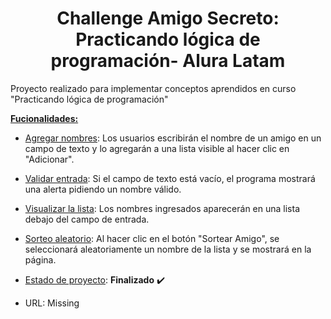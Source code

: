 <h1 align="center"> Challenge Amigo Secreto: Practicando lógica de programación- Alura Latam </h1>
<p> Proyecto realizado para implementar conceptos aprendidos en curso "Practicando lógica de programación"</p>

<p> <strong><ins>Fucionalidades:</ins></strong></p>

<p>
  
* <ins>Agregar nombres</ins>: Los usuarios escribirán el nombre de un amigo en un campo de texto y lo agregarán a una lista visible al hacer clic en "Adicionar".

* <ins>Validar entrada</ins>: Si el campo de texto está vacío, el programa mostrará una alerta pidiendo un nombre válido.

* <ins>Visualizar la lista</ins>: Los nombres ingresados aparecerán en una lista debajo del campo de entrada.

* <ins>Sorteo aleatorio</ins>: Al hacer clic en el botón "Sortear Amigo", se seleccionará aleatoriamente un nombre de la lista y se mostrará en la página.

* <ins>Estado de proyecto</ins>: **Finalizado** :heavy_check_mark:
* URL: Missing
</p>
